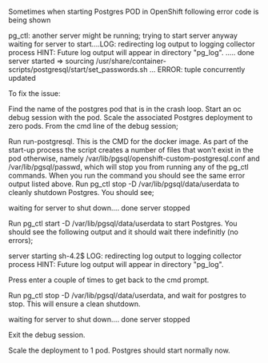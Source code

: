 Sometimes when starting Postgres POD in OpenShift following error code is being shown

   pg_ctl: another server might be running; trying to start server anyway
   waiting for server to start....LOG:  redirecting log output to logging 
   collector process
   HINT:  Future log output will appear in directory "pg_log".
   ..... done
   server started
   => sourcing /usr/share/container-scripts/postgresql/start/set_passwords.sh ...
   ERROR:  tuple concurrently updated

To fix the issue:

Find the name of the postgres pod that is in the crash loop.
Start an oc debug session with the pod.
Scale the associated Postgres deployment to zero pods.
From the cmd line of the debug session;

Run run-postgresql. This is the CMD for the docker image. As part of the start-up process the script creates a number of files that won't exist in the pod otherwise, namely /var/lib/pgsql/openshift-custom-postgresql.conf and /var/lib/pgsql/passwd, which will stop you from running any of the pg_ctl commands. When you run the command you should see the same error output listed above.
Run pg_ctl stop -D /var/lib/pgsql/data/userdata to cleanly shutdown Postgres. You should see;

waiting for server to shut down.... done
server stopped

Run pg_ctl start -D /var/lib/pgsql/data/userdata to start Postgres. You should see the following output and it should wait there indefinitly (no errors);

server starting
sh-4.2$ LOG:  redirecting log output to logging collector process
HINT:  Future log output will appear in directory "pg_log".

Press enter a couple of times to get back to the cmd prompt.

Run pg_ctl stop -D /var/lib/pgsql/data/userdata, and wait for postgres to stop. This will ensure a clean shutdown.

waiting for server to shut down.... done
server stopped

Exit the debug session.

Scale the deployment to 1 pod. Postgres should start normally now.
